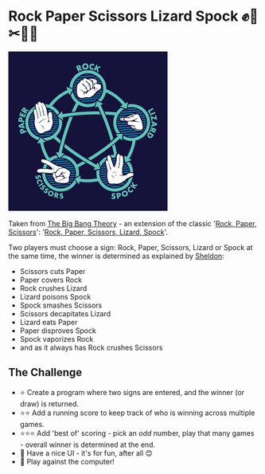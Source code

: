 # Rock Paper Scissors Lizard Spock ✊📜✂🦎🖖

![Rock, Paper, Scissors, Lizard, Spock Diagram](img/rock-paper-scissors-lizard-spock.jpg)

Taken from [The Big Bang Theory](https://the-big-bang-theory.com) - an extension of the classic '[Rock, Paper, Scissors](https://en.wikipedia.org/wiki/Rock_Paper_Scissors)': '[Rock, Paper, Scissors, Lizard, Spock](https://the-big-bang-theory.com/Rock-Paper-Scissors-Lizard-spock)'.

Two players must choose a sign: Rock, Paper, Scissors, Lizard or Spock at the same time, the winner is determined as explained by [Sheldon](https://the-big-bang-theory.com/cast.Jim/):

* Scissors cuts Paper
* Paper covers Rock
* Rock crushes Lizard
* Lizard poisons Spock
* Spock smashes Scissors
* Scissors decapitates Lizard
* Lizard eats Paper
* Paper disproves Spock
* Spock vaporizes Rock
* and as it always has Rock crushes Scissors

## The Challenge

* ⭐ Create a program where two signs are entered, and the winner (or draw) is returned.
* ⭐⭐ Add a running score to keep track of who is winning across multiple games.
* ⭐⭐⭐ Add 'best of' scoring - pick an _odd_ number, play that many games - overall winner is determined at the end.
* 🍪 Have a nice UI - it's for fun, after all 😊
* 🍪 Play against the computer!
